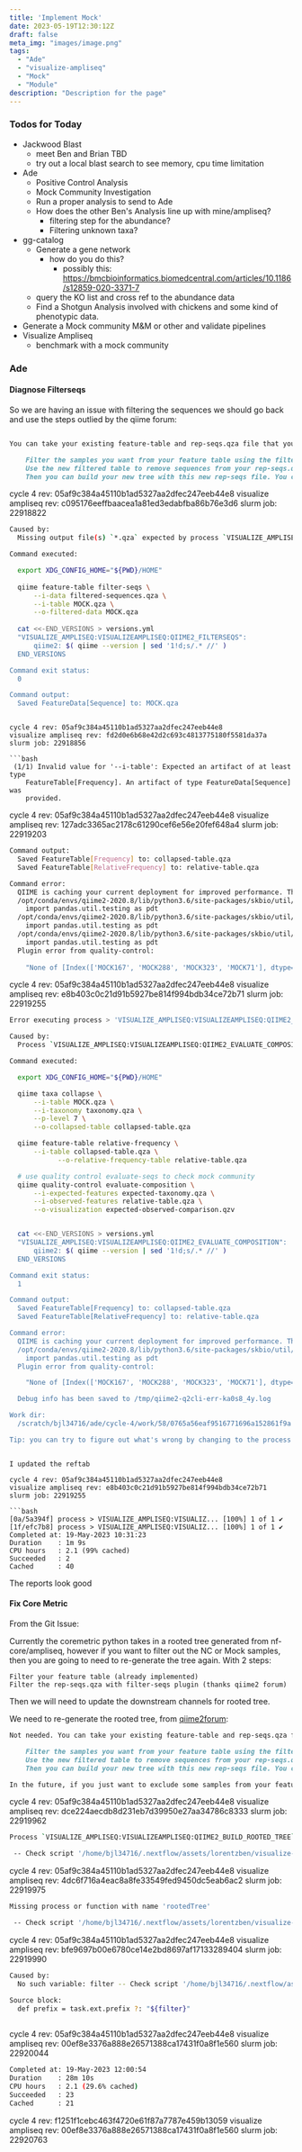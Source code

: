 ```yaml
---
title: 'Implement Mock'
date: 2023-05-19T12:30:12Z
draft: false
meta_img: "images/image.png"
tags:
  - "Ade"
  - "visualize-ampliseq"
  - "Mock"
  - "Module"
description: "Description for the page"
---
```


### Todos for Today

- Jackwood Blast
  - meet Ben and Brian TBD
  - try out a local blast search to see memory, cpu time limitation
- Ade
  - Positive Control Analysis
  - Mock Community Investigation
  - Run a proper analysis to send to Ade
  - How does the other Ben's Analysis line up with mine/ampliseq?
    - filtering step for the abundance?
    - Filtering unknown taxa?
- gg-catalog
  - Generate a gene network 
    - how do you do this?
      - possibly this: https://bmcbioinformatics.biomedcentral.com/articles/10.1186/s12859-020-3371-7
  - query the KO list and cross ref to the abundance data
  - Find a Shotgun Analysis involved with chickens and some kind of phenotypic data.
- Generate a Mock community M&M or other and validate pipelines
- Visualize Ampliseq
  - benchmark with a mock community

### Ade

#### Diagnose Filterseqs

So we are having an issue with filtering the sequences we should go back and use the steps outlied by the qiime forum:

```md

You can take your existing feature-table and rep-seqs.qza file that you got from Deblur or DADA2 and work from there.

    Filter the samples you want from your feature table using the filter-sample 11 plugin.
    Use the new filtered table to remove sequences from your rep-seqs.qza file with the filter-seqs 8 plugin.
    Then you can build your new tree with this new rep-seqs file. You can also use the fragment-insertion plugin for tree building.
```

cycle 4 rev: 05af9c384a45110b1ad5327aa2dfec247eeb44e8
visualize ampliseq rev: c095176eeffbaacea1a81ed3edabfba86b76e3d6
slurm job: 22918822

```bash
Caused by:
  Missing output file(s) `*.qza` expected by process `VISUALIZE_AMPLISEQ:VISUALIZEAMPLISEQ:QIIME2_FILTERSEQS (MOCK)` (note: input files are not included in the default matching set)

Command executed:

  export XDG_CONFIG_HOME="${PWD}/HOME"
  
  qiime feature-table filter-seqs \
      --i-data filtered-sequences.qza \
      --i-table MOCK.qza \
      --o-filtered-data MOCK.qza
  
  cat <<-END_VERSIONS > versions.yml
  "VISUALIZE_AMPLISEQ:VISUALIZEAMPLISEQ:QIIME2_FILTERSEQS":
      qiime2: $( qiime --version | sed '1!d;s/.* //' )
  END_VERSIONS

Command exit status:
  0

Command output:
  Saved FeatureData[Sequence] to: MOCK.qza
```
```

cycle 4 rev: 05af9c384a45110b1ad5327aa2dfec247eeb44e8
visualize ampliseq rev: fd2d0e6b68e42d2c693c4813775180f5581da37a
slurm job: 22918856

```bash
 (1/1) Invalid value for '--i-table': Expected an artifact of at least type
    FeatureTable[Frequency]. An artifact of type FeatureData[Sequence] was
    provided.
```

cycle 4 rev: 05af9c384a45110b1ad5327aa2dfec247eeb44e8
visualize ampliseq rev: 127adc3365ac2178c61290cef6e56e20fef648a4
slurm job: 22919203

```bash
Command output:
  Saved FeatureTable[Frequency] to: collapsed-table.qza
  Saved FeatureTable[RelativeFrequency] to: relative-table.qza

Command error:
  QIIME is caching your current deployment for improved performance. This may take a few moments and should only happen once per deployment.
  /opt/conda/envs/qiime2-2020.8/lib/python3.6/site-packages/skbio/util/_testing.py:15: FutureWarning: pandas.util.testing is deprecated. Use the functions in the public API at pandas.testing instead.
    import pandas.util.testing as pdt
  /opt/conda/envs/qiime2-2020.8/lib/python3.6/site-packages/skbio/util/_testing.py:15: FutureWarning: pandas.util.testing is deprecated. Use the functions in the public API at pandas.testing instead.
    import pandas.util.testing as pdt
  /opt/conda/envs/qiime2-2020.8/lib/python3.6/site-packages/skbio/util/_testing.py:15: FutureWarning: pandas.util.testing is deprecated. Use the functions in the public API at pandas.testing instead.
    import pandas.util.testing as pdt
  Plugin error from quality-control:
  
    "None of [Index(['MOCK167', 'MOCK288', 'MOCK323', 'MOCK71'], dtype='object')] are in the [index]"
```

cycle 4 rev: 05af9c384a45110b1ad5327aa2dfec247eeb44e8
visualize ampliseq rev: e8b403c0c21d91b5927be814f994bdb34ce72b71
slurm job: 22919255

```bash
Error executing process > 'VISUALIZE_AMPLISEQ:VISUALIZEAMPLISEQ:QIIME2_EVALUATE_COMPOSITION (1)'

Caused by:
  Process `VISUALIZE_AMPLISEQ:VISUALIZEAMPLISEQ:QIIME2_EVALUATE_COMPOSITION (1)` terminated with an error exit status (1)

Command executed:

  export XDG_CONFIG_HOME="${PWD}/HOME"

  qiime taxa collapse \
      --i-table MOCK.qza \
      --i-taxonomy taxonomy.qza \
      --p-level 7 \
      --o-collapsed-table collapsed-table.qza

  qiime feature-table relative-frequency \
      --i-table collapsed-table.qza \
            --o-relative-frequency-table relative-table.qza

  # use quality control evaluate-seqs to check mock community
  qiime quality-control evaluate-composition \
      --i-expected-features expected-taxonomy.qza \
      --i-observed-features relative-table.qza \
      --o-visualization expected-observed-comparison.qzv


  cat <<-END_VERSIONS > versions.yml
  "VISUALIZE_AMPLISEQ:VISUALIZEAMPLISEQ:QIIME2_EVALUATE_COMPOSITION":
      qiime2: $( qiime --version | sed '1!d;s/.* //' )
  END_VERSIONS

Command exit status:
  1

Command output:
  Saved FeatureTable[Frequency] to: collapsed-table.qza
  Saved FeatureTable[RelativeFrequency] to: relative-table.qza

Command error:
  QIIME is caching your current deployment for improved performance. This may take a few moments and should only happen once per deployment.
  /opt/conda/envs/qiime2-2020.8/lib/python3.6/site-packages/skbio/util/_testing.py:15: FutureWarning: pandas.util.testing is deprecated. Use the functions in the public API at pandas.testing instead.
    import pandas.util.testing as pdt
  Plugin error from quality-control:

    "None of [Index(['MOCK167', 'MOCK288', 'MOCK323', 'MOCK71'], dtype='object')] are in the [index]"

  Debug info has been saved to /tmp/qiime2-q2cli-err-ka0s8_4y.log

Work dir:
  /scratch/bjl34716/ade/cycle-4/work/58/0765a56eaf9516771696a152861f9a

Tip: you can try to figure out what's wrong by changing to the process work dir and showing the script file named `.command.sh`
```
```

I updated the reftab

cycle 4 rev: 05af9c384a45110b1ad5327aa2dfec247eeb44e8
visualize ampliseq rev: e8b403c0c21d91b5927be814f994bdb34ce72b71
slurm job: 22919255

```bash
[0a/5a394f] process > VISUALIZE_AMPLISEQ:VISUALIZ... [100%] 1 of 1 ✔
[1f/efc7b8] process > VISUALIZE_AMPLISEQ:VISUALIZ... [100%] 1 of 1 ✔
Completed at: 19-May-2023 10:31:23
Duration    : 1m 9s
CPU hours   : 2.1 (99% cached)
Succeeded   : 2
Cached      : 40
```

The reports look good

#### Fix Core Metric

From the Git Issue:

Currently the coremetric python takes in a rooted tree generated from nf-core/ampliseq, however if you want to filter out the NC or Mock samples, then you are going to need to re-generate the tree again. With 2 steps:

    Filter your feature table (already implemented)
    Filter the rep-seqs.qza with filter-seqs plugin (thanks qiime2 forum)

Then we will need to update the downstream channels for rooted tree.

We need to re-generate the rooted tree, from [qiime2forum](https://forum.qiime2.org/t/should-i-filter-out-my-mock-community/10238/7):

```md
Not needed. You can take your existing feature-table and rep-seqs.qza file that you got from Deblur or DADA2 and work from there.

    Filter the samples you want from your feature table using the filter-sample 11 plugin.
    Use the new filtered table to remove sequences from your rep-seqs.qza file with the filter-seqs 8 plugin.
    Then you can build your new tree with this new rep-seqs file. You can also use the fragment-insertion plugin for tree building.

In the future, if you just want to exclude some samples from your feature-table you can either a) use the filtering options I mentioned above or simply make a new metadata file with those samples removed. With that regards, any downstream tests you do will just draw from those samples only and ignore the rest. Some tests even let you choose specific groups within your metadata file.
```

cycle 4 rev: 05af9c384a45110b1ad5327aa2dfec247eeb44e8
visualize ampliseq rev: dce224aecdb8d231eb7d39950e27aa34786c8333
slurm job: 22919962

```bash
Process `VISUALIZE_AMPLISEQ:VISUALIZEAMPLISEQ:QIIME2_BUILD_ROOTED_TREE` declares 1 input channel but 2 were specified

 -- Check script '/home/bjl34716/.nextflow/assets/lorentzben/visualize-ampliseq/workflows/visualize-ampliseq.nf' at line: 322 or see '.nextflow.log' file for more details

```

cycle 4 rev: 05af9c384a45110b1ad5327aa2dfec247eeb44e8
visualize ampliseq rev: 4dc6f716a4eac8a8fe33549fed9450dc5eab6ac2
slurm job: 22919975

```bash
Missing process or function with name 'rootedTree'

 -- Check script '/home/bjl34716/.nextflow/assets/lorentzben/visualize-ampliseq/main.nf' at line: 8 or see '.nextflow.log' file for more details
```


cycle 4 rev: 05af9c384a45110b1ad5327aa2dfec247eeb44e8
visualize ampliseq rev: bfe9697b00e6780ce14e2bd8697af17133289404
slurm job: 22919990

```bash
Caused by:
  No such variable: filter -- Check script '/home/bjl34716/.nextflow/assets/lorentzben/visualize-ampliseq/modules/local/qiime2_filtersseqs.nf' at line: 25

Source block:
  def prefix = task.ext.prefix ?: "${filter}"
  
```

cycle 4 rev: 05af9c384a45110b1ad5327aa2dfec247eeb44e8
visualize ampliseq rev: 00ef8e3376a888e26571388ca17431f0a8f1e560
slurm job: 22920044

```bash
Completed at: 19-May-2023 12:00:54
Duration    : 28m 10s
CPU hours   : 2.1 (29.6% cached)
Succeeded   : 23
Cached      : 21
```

cycle 4 rev: f1251f1cebc463f4720e61f87a7787e459b13059
visualize ampliseq rev: 00ef8e3376a888e26571388ca17431f0a8f1e560
slurm job: 22920763

```bash
```



